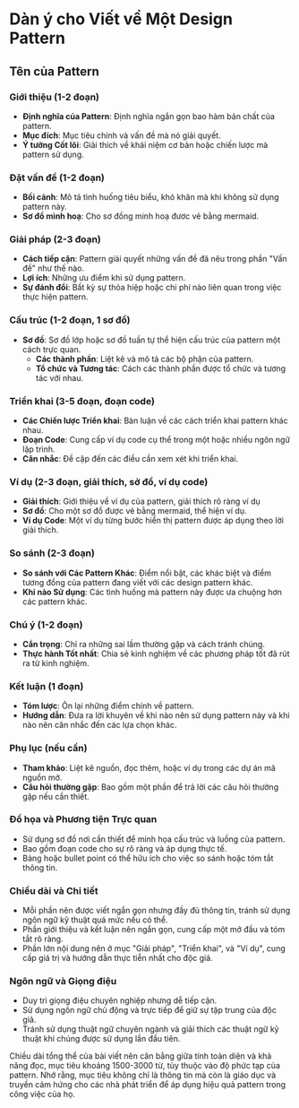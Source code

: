 # Dàn ý cho Viết về Một Design Pattern

## Tên của Pattern

### Giới thiệu (1-2 đoạn)
- **Định nghĩa của Pattern**: Định nghĩa ngắn gọn bao hàm bản chất của pattern.
- **Mục đích**: Mục tiêu chính và vấn đề mà nó giải quyết.
- **Ý tưởng Cốt lõi**: Giải thích về khái niệm cơ bản hoặc chiến lược mà pattern sử dụng.

### Đặt vấn đề (1-2 đoạn)
- **Bối cảnh**: Mô tả tình huống tiêu biểu, khó khăn mà khi không sử dụng pattern này.
- **Sơ đồ mình hoạ**: Cho sơ đồng minh hoạ đươc vẻ bằng mermaid.

### Giải pháp (2-3 đoạn)
- **Cách tiếp cận**: Pattern giải quyết những vấn đề đã nêu trong phần "Vấn đề" như thế nào.
- **Lợi ích**: Những ưu điểm khi sử dụng pattern.
- **Sự đánh đổi**: Bất kỳ sự thỏa hiệp hoặc chi phí nào liên quan trong việc thực hiện pattern.

### Cấu trúc (1-2 đoạn, 1 sơ đồ)

- **Sơ đồ**: Sơ đồ lớp hoặc sơ đồ tuần tự thể hiện cấu trúc của pattern một cách trực quan.
    - **Các thành phần**: Liệt kê và mô tả các bộ phận của pattern.
    - **Tổ chức và Tương tác**: Cách các thành phần được tổ chức và tương tác với nhau.

### Triển khai (3-5 đoạn, đoạn code)
- **Các Chiến lược Triển khai**: Bàn luận về các cách triển khai pattern khác nhau.
- **Đoạn Code**: Cung cấp ví dụ code cụ thể trong một hoặc nhiều ngôn ngữ lập trình.
- **Cân nhắc**: Đề cập đến các điều cần xem xét khi triển khai.

### Ví dụ (2-3 đoạn, giải thích, sở đồ, ví dụ code)
- **Giải thích**: Giới thiệu về ví dụ của pattern, giải thích rõ ràng ví dụ
- **Sơ đồ**: Cho một sơ đồ được vẻ bằng mermaid, thể hiện ví dụ.
- **Ví dụ Code**: Một ví dụ từng bước hiển thị pattern được áp dụng theo lời giải thích.

### So sánh (2-3 đoạn)
- **So sánh với Các Pattern Khác**: Điểm nổi bật, các khác biệt và điểm tương đồng của pattern đang viết với các design pattern khác.
- **Khi nào Sử dụng**: Các tình huống mà pattern này được ưa chuộng hơn các pattern khác.

### Chú ý (1-2 đoạn)
- **Cẩn trọng**: Chỉ ra những sai lầm thường gặp và cách tránh chúng.
- **Thực hành Tốt nhất**: Chia sẻ kinh nghiệm về các phương pháp tốt đã rút ra từ kinh nghiệm.

### Kết luận (1 đoạn)
- **Tóm lược**: Ôn lại những điểm chính về pattern.
- **Hướng dẫn**: Đưa ra lời khuyên về khi nào nên sử dụng pattern này và khi nào nên cân nhắc đến các lựa chọn khác.

### Phụ lục (nếu cần)
- **Tham khảo**: Liệt kê nguồn, đọc thêm, hoặc ví dụ trong các dự án mã nguồn mở.
- **Câu hỏi thường gặp**: Bao gồm một phần để trả lời các câu hỏi thường gặp nếu cần thiết.

### Đồ họa và Phương tiện Trực quan
- Sử dụng sơ đồ nơi cần thiết để minh họa cấu trúc và luồng của pattern.
- Bao gồm đoạn code cho sự rõ ràng và áp dụng thực tế.
- Bảng hoặc bullet point có thể hữu ích cho việc so sánh hoặc tóm tắt thông tin.

### Chiều dài và Chi tiết
- Mỗi phần nên được viết ngắn gọn nhưng đầy đủ thông tin, tránh sử dụng ngôn ngữ kỹ thuật quá mức nếu có thể.
- Phần giới thiệu và kết luận nên ngắn gọn, cung cấp một mở đầu và tóm tắt rõ ràng.
- Phần lớn nội dung nên ở mục "Giải pháp", "Triển khai", và "Ví dụ", cung cấp giá trị và hướng dẫn thực tiễn nhất cho độc giả.

### Ngôn ngữ và Giọng điệu
- Duy trì giọng điệu chuyên nghiệp nhưng dễ tiếp cận.
- Sử dụng ngôn ngữ chủ động và trực tiếp để giữ sự tập trung của độc giả.
- Tránh sử dụng thuật ngữ chuyên ngành và giải thích các thuật ngữ kỹ thuật khi chúng được sử dụng lần đầu tiên.

Chiều dài tổng thể của bài viết nên cân bằng giữa tính toàn diện và khả năng đọc, mục tiêu khoảng 1500-3000 từ, tùy thuộc vào độ phức tạp của pattern. Nhớ rằng, mục tiêu không chỉ là thông tin mà còn là giáo dục và truyền cảm hứng cho các nhà phát triển để áp dụng hiệu quả pattern trong công việc của họ.